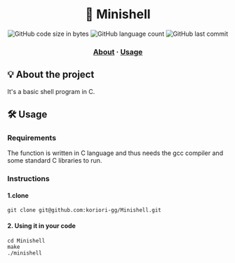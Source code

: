 <h1 align="center">
	📖 Minishell
</h1>
<p align="center">
	<img alt="GitHub code size in bytes" src="https://img.shields.io/github/languages/code-size/koriori-gg/libft?color=blue">
	<img alt="GitHub language count" src="https://img.shields.io/github/languages/count/koriori-gg/libft?color=yellow">
	<img alt="GitHub last commit" src="https://img.shields.io/github/last-commit/koriori-gg/libft">
</p>
<h3 align="center">
	<a href="#%EF%B8%8F-about">About</a>
	<span> · </span>
	<a href="#%EF%B8%8F-usage">Usage</a>
</h3>

## 💡 About the project
It's a basic shell program in C.
## 🛠️ Usage
### Requirements
The function is written in C language and thus needs the gcc compiler and some standard C libraries to run.

### Instructions
#### 1.clone
```
git clone git@github.com:koriori-gg/Minishell.git
```
#### 2. Using it in your code
```
cd Minishell
make
./minishell
```

